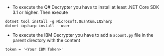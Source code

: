 * To execute the Q# Decrypter you have to install at least .NET Core SDK 3.1 or higher. Then execute

```
dotnet tool install -g Microsoft.Quantum.IQSharp
dotnet iqsharp install --user
```

* To execute the IBM Decrypter you have to add a `acount.py` file in the parent directory with the content
```
token = '<Your IBM Token>'
```